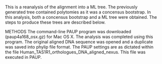 This is a reanalysis of the alignment into a ML tree. The previously 
generated tree contained polytomies as it was a concensus bootstrap. In 
this analysis, both a concensus bootstrap and a ML tree were obtained. The 
steps to produce these trees are described below. 

METHODS
The command-line PAUP program was downloaded (paup4a168_osx.gz) for Mac OS 
X. The analysis was completed using this program. The original aligned DNA 
sequence was opened and a duplicate was saved into phylip file format. The 
PAUP settings are as dictated within the file 
Human_TAS1R1_orthologues_DNA_aligned_nexus. This file was executed in 
PAUP. 
